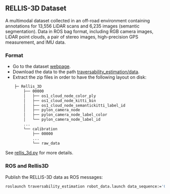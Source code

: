 ## RELLIS-3D Dataset

A multimodal dataset collected in an off-road environment containing annotations
for 13,556 LiDAR scans and 6,235 images (semantic segmentation).
Data in ROS bag format, including RGB camera images, LiDAR point clouds, a pair of stereo images,
high-precision GPS measurement, and IMU data.

### Format

- Go to the dataset [webpage](https://unmannedlab.github.io/research/RELLIS-3D).
- Download the data to the path [traversability_estimation/data](../data).
- Extract the zip files in order to have the following layout on disk:

```bash
    ├─ Rellis_3D
        ├── 00000
        │   ├── os1_cloud_node_color_ply
        │   ├── os1_cloud_node_kitti_bin
        │   ├── os1_cloud_node_semantickitti_label_id
        │   ├── pylon_camera_node
        │   ├── pylon_camera_node_label_color
        │   └── pylon_camera_node_label_id
        ...
        └── calibration
            ├── 00000
            ...
            └── raw_data
```

See [rellis_3d.py](../src/datasets/rellis_3d.py) for more details.

### ROS and Rellis3D

Publish the RELLIS-3D data as ROS messages:

```bash
roslaunch traversability_estimation robot_data.launch data_sequence:='00000' rviz:=True
```
